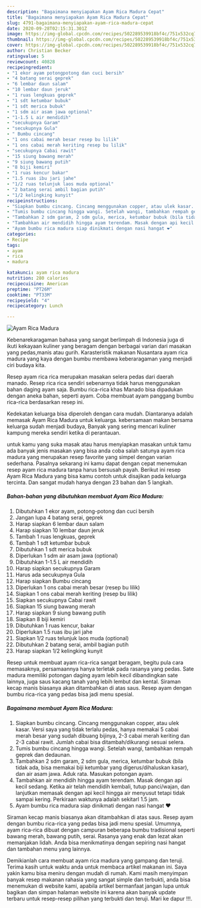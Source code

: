 ```yaml
---
description: "Bagaimana menyiapakan Ayam Rica Madura Cepat"
title: "Bagaimana menyiapakan Ayam Rica Madura Cepat"
slug: 4791-bagaimana-menyiapakan-ayam-rica-madura-cepat
date: 2020-09-28T02:15:31.301Z
image: https://img-global.cpcdn.com/recipes/502289539918bf4c/751x532cq70/ayam-rica-madura-foto-resep-utama.jpg
thumbnail: https://img-global.cpcdn.com/recipes/502289539918bf4c/751x532cq70/ayam-rica-madura-foto-resep-utama.jpg
cover: https://img-global.cpcdn.com/recipes/502289539918bf4c/751x532cq70/ayam-rica-madura-foto-resep-utama.jpg
author: Christian Becker
ratingvalue: 5
reviewcount: 40828
recipeingredient:
- "1 ekor ayam potongpotong dan cuci bersih"
- "4 batang serai geprek"
- "6 lembar daun salam"
- "10 lembar daun jeruk"
- "1 ruas lengkuas geprek"
- "1 sdt ketumbar bubuk"
- "1 sdt merica bubuk"
- "1 sdm air asam jawa optional"
- "1-1.5 L air mendidih"
- "secukupnya Garam"
- "secukupnya Gula"
- " Bumbu cincang"
- "1 ons cabai merah besar resep bu lilik"
- "1 ons cabai merah keriting resep bu lilik"
- "secukupnya Cabai rawit"
- "15 siung bawang merah"
- "9 siung bawang putih"
- "8 biji kemiri"
- "1 ruas kencur bakar"
- "1.5 ruas ibu jari jahe"
- "1/2 ruas telunjuk laos muda optional"
- "2 batang serai ambil bagian putih"
- "1/2 kelingking kunyit"
recipeinstructions:
- "Siapkan bumbu cincang. Cincang menggunakan copper, atau ulek kasar. Versi saya yang tidak terlalu pedas, hanya memakai 5 cabai merah besar yang sudah dibuang bijinya, 2-3 cabai merah keriting dan 2-3 cabai rawit. Jumlah cabai bisa ditambah/dikurangi sesuai selera."
- "Tumis bumbu cincang hingga wangi. Setelah wangi, tambahkan rempah geprek dan dedaunan."
- "Tambahkan 2 sdm garam, 2 sdm gula, merica, ketumbar bubuk (bila tidak ada, bisa memakai biji ketumbar yang digerus/dihaluskan kasar), dan air asam jawa. Aduk rata. Masukan potongan ayam."
- "Tambahkan air mendidih hingga ayam terendam. Masak dengan api kecil sedang. Ketika air telah mendidih kembali, tutup panci/wajan, dan lanjutkan memasak dengan api kecil hingga air menyusut tetapi tidak sampai kering. Perkiraan waktunya adalah sekitarI 1.5 jam."
- "Ayam bumbu rica madura siap dinikmati dengan nasi hangat ❤️"
categories:
- Recipe
tags:
- ayam
- rica
- madura

katakunci: ayam rica madura 
nutrition: 280 calories
recipecuisine: American
preptime: "PT26M"
cooktime: "PT33M"
recipeyield: "4"
recipecategory: Lunch

---
```



![Ayam Rica Madura](https://img-global.cpcdn.com/recipes/502289539918bf4c/751x532cq70/ayam-rica-madura-foto-resep-utama.jpg)

Kebenarekaragaman bahasa yang sangat berlimpah di Indonesia juga di ikuti kekayaan kuliner yang beragam dengan berbagai varian dari masakan yang pedas,manis atau gurih. Karasteristik makanan Nusantara ayam rica madura yang kaya dengan bumbu membawa keberaragaman yang menjadi ciri budaya kita.


Resep ayam rica rica merupakan masakan selera pedas dari daerah manado. Resep rica rica sendiri sebenarnya tidak harus menggunakan bahan daging ayam saja. Bumbu rica-rica khas Manado bisa dipadukan dengan aneka bahan, seperti ayam. Coba membuat ayam panggang bumbu rica-rica berdasarkan resep ini.

Kedekatan keluarga bisa diperoleh dengan cara mudah. Diantaranya adalah memasak Ayam Rica Madura untuk keluarga. kebersamaan makan bersama keluarga sudah menjadi budaya, Banyak yang sering mencari kuliner kampung mereka sendiri ketika di perantauan.

untuk kamu yang suka masak atau harus menyiapkan masakan untuk tamu ada banyak jenis masakan yang bisa anda coba salah satunya ayam rica madura yang merupakan resep favorite yang simpel dengan varian sederhana. Pasalnya sekarang ini kamu dapat dengan cepat menemukan resep ayam rica madura tanpa harus bersusah payah.
Berikut ini resep Ayam Rica Madura yang bisa kamu contoh untuk disajikan pada keluarga tercinta. Dan sangat mudah hanya dengan 23 bahan dan 5 langkah.


<!--inarticleads1-->

##### Bahan-bahan yang dibutuhkan membuat Ayam Rica Madura:

1. Dibutuhkan 1 ekor ayam, potong-potong dan cuci bersih
1. Jangan lupa 4 batang serai, geprek
1. Harap siapkan 6 lembar daun salam
1. Harap siapkan 10 lembar daun jeruk
1. Tambah 1 ruas lengkuas, geprek
1. Tambah 1 sdt ketumbar bubuk
1. Dibutuhkan 1 sdt merica bubuk
1. Diperlukan 1 sdm air asam jawa (optional)
1. Dibutuhkan 1-1.5 L air mendidih
1. Harap siapkan secukupnya Garam
1. Harus ada secukupnya Gula
1. Harap siapkan  Bumbu cincang
1. Diperlukan 1 ons cabai merah besar (resep bu lilik)
1. Siapkan 1 ons cabai merah keriting (resep bu lilik)
1. Siapkan secukupnya Cabai rawit
1. Siapkan 15 siung bawang merah
1. Harap siapkan 9 siung bawang putih
1. Siapkan 8 biji kemiri
1. Dibutuhkan 1 ruas kencur, bakar
1. Diperlukan 1.5 ruas ibu jari jahe
1. Siapkan 1/2 ruas telunjuk laos muda (optional)
1. Dibutuhkan 2 batang serai, ambil bagian putih
1. Harap siapkan 1/2 kelingking kunyit


Resep untuk membuat ayam rica-rica sangat beragam, begitu pula cara memasaknya, persamaannya hanya terletak pada rasanya yang pedas. Sate madura memiliki potongan daging ayam lebih kecil dibandingkan sate lainnya, juga saus kacang tanah yang lebih lembut dan kental. Siraman kecap manis biasanya akan ditambahkan di atas saus. Resep ayam dengan bumbu rica-rica yang pedas bisa jadi menu spesial. 

<!--inarticleads2-->

##### Bagaimana membuat  Ayam Rica Madura:

1. Siapkan bumbu cincang. Cincang menggunakan copper, atau ulek kasar. Versi saya yang tidak terlalu pedas, hanya memakai 5 cabai merah besar yang sudah dibuang bijinya, 2-3 cabai merah keriting dan 2-3 cabai rawit. Jumlah cabai bisa ditambah/dikurangi sesuai selera.
1. Tumis bumbu cincang hingga wangi. Setelah wangi, tambahkan rempah geprek dan dedaunan.
1. Tambahkan 2 sdm garam, 2 sdm gula, merica, ketumbar bubuk (bila tidak ada, bisa memakai biji ketumbar yang digerus/dihaluskan kasar), dan air asam jawa. Aduk rata. Masukan potongan ayam.
1. Tambahkan air mendidih hingga ayam terendam. Masak dengan api kecil sedang. Ketika air telah mendidih kembali, tutup panci/wajan, dan lanjutkan memasak dengan api kecil hingga air menyusut tetapi tidak sampai kering. Perkiraan waktunya adalah sekitarI 1.5 jam.
1. Ayam bumbu rica madura siap dinikmati dengan nasi hangat ❤️


Siraman kecap manis biasanya akan ditambahkan di atas saus. Resep ayam dengan bumbu rica-rica yang pedas bisa jadi menu spesial. Umumnya, ayam rica-rica dibuat dengan campuran beberapa bumbu tradisional seperti bawang merah, bawang putih, serai. Rasanya yang enak dan lezat akan memanjakan lidah. Anda bisa menikmatinya dengan sepiring nasi hangat dan tambahan menu yang lainnya. 

Demikianlah cara membuat ayam rica madura yang gampang dan teruji. Terima kasih untuk waktu anda untuk membaca artikel makanan ini. Saya yakin kamu bisa meniru dengan mudah di rumah. Kami masih menyimpan banyak resep makanan rahasia yang sangat simple dan terbukti, anda bisa menemukan di website kami, apabila artikel bermanfaat jangan lupa untuk bagikan dan simpan halaman website ini karena akan banyak update terbaru untuk resep-resep pilihan yang terbukti dan teruji. Mari ke dapur !!!. 
